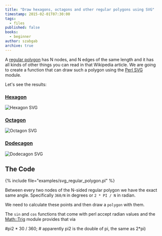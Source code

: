 ```yaml
---
title: "Draw hexagons, octagons and other regular polygons using SVG"
timestamp: 2015-02-01T07:30:00
tags:
  - files
published: false
books:
  - beginner
author: szabgab
archive: true
---
```



A [regular polygon](http://en.wikipedia.org/wiki/Regular_polygon) has N nodes,
and N edges of the same length and it has all kinds of other things you can read in that Wikipedia
article. We are going to create a function that can draw such a polygon using the
[Perl SVG](https://metacpan.org/pod/SVG) module.


Let's see the results:

### [Hexagon](http://en.wikipedia.org/wiki/Hexagon)

<img src="/img/hexagon.svg" alt="Hexagon SVG" />

### [Octagon](http://en.wikipedia.org/wiki/Octagon)

<img src="/img/octagon.svg" alt="Octagon SVG" />

### [Dodecagon](http://en.wikipedia.org/wiki/Dodecagon)

<img src="/img/dodecagon.svg" alt="Dodecagon SVG" />

## The Code

{% include file="examples/svg_regular_polygon.pl" %}

Between every two nodes of the N-sided regular polygon we have the exact same
angle. Specifically `360/N` in degrees or `2 * PI / N` in radian.

We need to calculate these points and then draw a `polygon` with them.

The `sin` and `cos` functions that come with perl accept radian
values and the <a href="">Math::Trig</a>  module provides that via 



#pi2 * 30 / 360;
        # apparently pi2 is the double of pi, the same as 2*pi)



